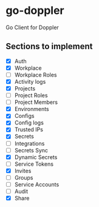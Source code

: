 # go-doppler
Go Client for Doppler

## Sections to implement
- [x] Auth
- [x] Workplace
- [ ] Workplace Roles
- [x] Activity logs
- [x] Projects
- [ ] Project Roles
- [ ] Project Members
- [x] Environments
- [x] Configs
- [x] Config logs
- [x] Trusted IPs
- [x] Secrets
- [ ] Integrations
- [ ] Secrets Sync
- [x] Dynamic Secrets
- [ ] Service Tokens
- [x] Invites
- [ ] Groups
- [ ] Service Accounts
- [ ] Audit
- [x] Share
